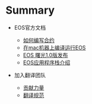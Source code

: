 # Summary

* EOS官方文档
    * [如何编写合约](source/article/How-To-Write-Contracts.md) 
    * [在mac机器上编译运行EOS](source/article/在mac机器上编译运行EOS.md)
    * [EOS 曙光1.0版发布](source/article/Dawn-1-0-Released.md)
    * [EOS应用程序栈介绍](source/Introducting-EOS-Application-Stack.md)

* 加入翻译团队
    * [贡献力量](贡献力量.md)
    * [翻译规范](翻译规范.md)

